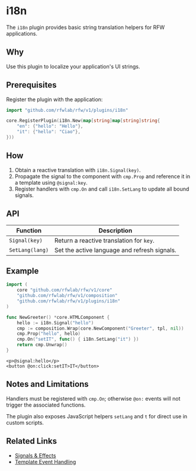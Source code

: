 # i18n

The `i18n` plugin provides basic string translation helpers for RFW
applications.

## Why

Use this plugin to localize your application's UI strings.

## Prerequisites

Register the plugin with the application:

```go
import "github.com/rfwlab/rfw/v1/plugins/i18n"

core.RegisterPlugin(i18n.New(map[string]map[string]string{
    "en": {"hello": "Hello"},
    "it": {"hello": "Ciao"},
}))
```

## How

1. Obtain a reactive translation with `i18n.Signal(key)`.
2. Propagate the signal to the component with `cmp.Prop` and reference it in a template using `@signal:key`.
3. Register handlers with `cmp.On` and call `i18n.SetLang` to update all bound signals.

## API

| Function | Description |
| --- | --- |
| `Signal(key)` | Return a reactive translation for `key`. |
| `SetLang(lang)` | Set the active language and refresh signals. |

## Example

```go
import (
    core "github.com/rfwlab/rfw/v1/core"
    "github.com/rfwlab/rfw/v1/composition"
    "github.com/rfwlab/rfw/v1/plugins/i18n"
)

func NewGreeter() *core.HTMLComponent {
    hello := i18n.Signal("hello")
    cmp := composition.Wrap(core.NewComponent("Greeter", tpl, nil))
    cmp.Prop("hello", hello)
    cmp.On("setIT", func() { i18n.SetLang("it") })
    return cmp.Unwrap()
}
```

```rtml
<p>@signal:hello</p>
<button @on:click:setIT>IT</button>
```

## Notes and Limitations

Handlers must be registered with `cmp.On`; otherwise
`@on:` events will not trigger the associated functions.

The plugin also exposes JavaScript helpers `setLang` and `t` for direct
use in custom scripts.

## Related Links

- [Signals & Effects](../essentials/signals-and-effects#using-signals-in-templates)
- [Template Event Handling](../essentials/template-syntax#event-handling)
